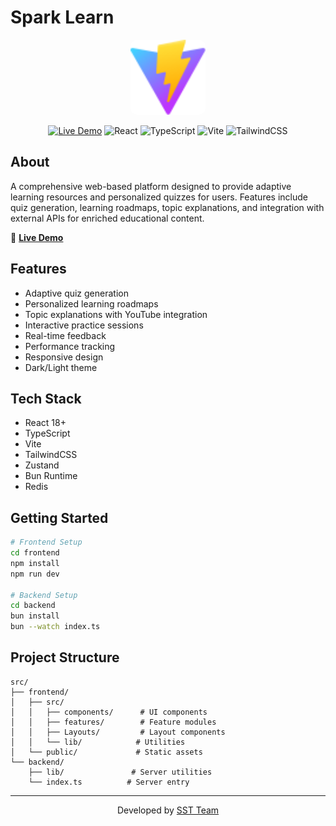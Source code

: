 # Spark Learn

<div align="center">
  <img src="frontend/public/vite.svg" alt="Spark Learn Logo" width="120" style="border-radius: 10px;"/>

  [![Live Demo](https://img.shields.io/badge/Live%20Demo-Vercel-brightgreen?style=for-the-badge&logo=vercel)](https://sparklearn.vercel.app)
  ![React](https://img.shields.io/badge/React-18+-blue?style=for-the-badge&logo=react)
  ![TypeScript](https://img.shields.io/badge/TypeScript-4+-3178c6?style=for-the-badge&logo=typescript)
  ![Vite](https://img.shields.io/badge/Vite-Latest-646CFF?style=for-the-badge&logo=vite)
  ![TailwindCSS](https://img.shields.io/badge/TailwindCSS-3-38B2AC?style=for-the-badge&logo=tailwind-css)
</div>

## About
A comprehensive web-based platform designed to provide adaptive learning resources and personalized quizzes for users. Features include quiz generation, learning roadmaps, topic explanations, and integration with external APIs for enriched educational content.

🔗 **[Live Demo](https://sparklearn.vercel.app)**

## Features
- Adaptive quiz generation
- Personalized learning roadmaps
- Topic explanations with YouTube integration
- Interactive practice sessions
- Real-time feedback
- Performance tracking
- Responsive design
- Dark/Light theme

## Tech Stack
- React 18+
- TypeScript
- Vite
- TailwindCSS
- Zustand
- Bun Runtime
- Redis

## Getting Started
```bash
# Frontend Setup
cd frontend
npm install
npm run dev

# Backend Setup
cd backend
bun install
bun --watch index.ts
```

## Project Structure
```
src/
├── frontend/
│   ├── src/
│   │   ├── components/      # UI components
│   │   ├── features/        # Feature modules
│   │   ├── Layouts/         # Layout components
│   │   └── lib/            # Utilities
│   └── public/             # Static assets
└── backend/
    ├── lib/               # Server utilities
    └── index.ts          # Server entry
```

---
<div align="center">
  <p>Developed by <a href="https://github.com/sst">SST Team</a></p>
</div>